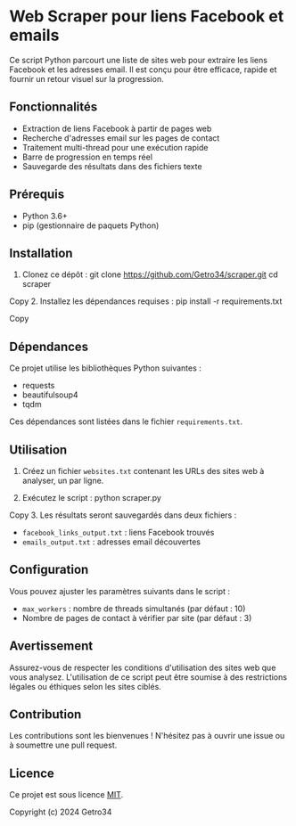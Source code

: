 # Web Scraper pour liens Facebook et emails

Ce script Python parcourt une liste de sites web pour extraire les liens Facebook et les adresses email. Il est conçu pour être efficace, rapide et fournir un retour visuel sur la progression.

## Fonctionnalités

- Extraction de liens Facebook à partir de pages web
- Recherche d'adresses email sur les pages de contact
- Traitement multi-thread pour une exécution rapide
- Barre de progression en temps réel
- Sauvegarde des résultats dans des fichiers texte

## Prérequis

- Python 3.6+
- pip (gestionnaire de paquets Python)

## Installation

1. Clonez ce dépôt :
git clone https://github.com/Getro34/scraper.git cd scraper

Copy
2. Installez les dépendances requises :
pip install -r requirements.txt

Copy
## Dépendances

Ce projet utilise les bibliothèques Python suivantes :

- requests
- beautifulsoup4
- tqdm

Ces dépendances sont listées dans le fichier `requirements.txt`.

## Utilisation

1. Créez un fichier `websites.txt` contenant les URLs des sites web à analyser, un par ligne.

2. Exécutez le script :
python scraper.py

Copy
3. Les résultats seront sauvegardés dans deux fichiers :
- `facebook_links_output.txt` : liens Facebook trouvés
- `emails_output.txt` : adresses email découvertes

## Configuration

Vous pouvez ajuster les paramètres suivants dans le script :

- `max_workers` : nombre de threads simultanés (par défaut : 10)
- Nombre de pages de contact à vérifier par site (par défaut : 3)

## Avertissement

Assurez-vous de respecter les conditions d'utilisation des sites web que vous analysez. L'utilisation de ce script peut être soumise à des restrictions légales ou éthiques selon les sites ciblés.

## Contribution

Les contributions sont les bienvenues ! N'hésitez pas à ouvrir une issue ou à soumettre une pull request.

## Licence

Ce projet est sous licence [MIT](https://opensource.org/licenses/MIT).

Copyright (c) 2024 Getro34


